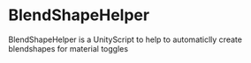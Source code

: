 # BlendShapeHelper
 BlendShapeHelper is a UnityScript to help to automaticlly create blendshapes for material toggles
